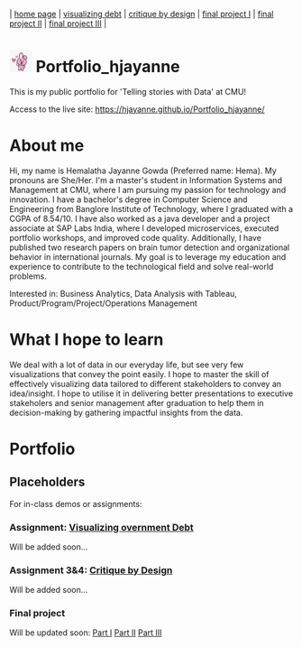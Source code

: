 | [home page](https://hjayanne.github.io/Portfolio_hjayanne/) | [visualizing debt](visualizing-government-debt) | [critique by design](critique-by-design) | [final project I](final-project-part-one) | [final project II](final-project-part-two) | [final project III](final-project-part-three) |

# <img src="images/Bt21.png" width="40"/> Portfolio_hjayanne 

This is my public portfolio for 'Telling stories with Data' at CMU!

Access to the live site: https://hjayanne.github.io/Portfolio_hjayanne/ 

# About me

Hi, my name is Hemalatha Jayanne Gowda (Preferred name: Hema). My pronouns are She/Her.
I'm a master's student in Information Systems and Management at CMU, where I am pursuing my passion for technology and innovation. I have a bachelor's degree in Computer Science and Engineering from Banglore Institute of Technology, where I graduated with a CGPA of 8.54/10. I have also worked as a java developer and a project associate at SAP Labs India, where I developed microservices, executed portfolio workshops, and improved code quality. Additionally, I have published two research papers on brain tumor detection and organizational behavior in international journals. My goal is to leverage my education and experience to contribute to the technological field and solve real-world problems.

Interested in: Business Analytics, Data Analysis with Tableau, Product/Program/Project/Operations Management 

# What I hope to learn
We deal with a lot of data in our everyday life, but see very few visualizations that convey the point easily. I hope to master the skill of effectively visualizing data tailored to different stakeholders to convey an idea/insight. I hope to utilise it in delivering better presentations to executive stakeholers and senior management after graduation to help them in decision-making by gathering impactful insights from the data.  

# Portfolio

## Placeholders
For in-class demos or assignments:

### Assignment: [Visualizing overnment Debt](visualizing-government-debt)
Will be added soon...

### Assignment 3&4: [Critique by Design](critique-by-design)
Will be added soon...

### Final project
Will be updated soon: 
[Part I](final-project-part-one)
[Part II](final-project-part-two)
[Part III](final-project-part-three)
